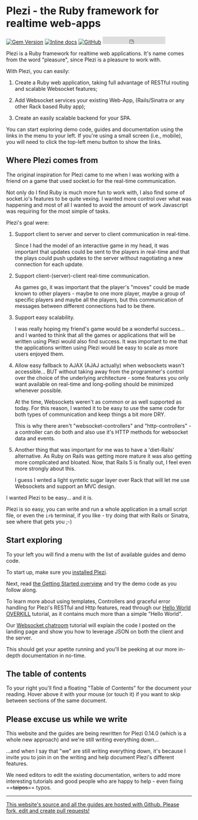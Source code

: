 # Plezi - the Ruby framework for realtime web-apps
[![Gem Version](https://badge.fury.io/rb/plezi.svg)](http://badge.fury.io/rb/plezi) [![Inline docs](http://inch-ci.org/github/boazsegev/plezi.svg?branch=master)](http://www.rubydoc.info/github/boazsegev/plezi/master) [![GitHub](https://img.shields.io/badge/GitHub-Open%20Source-blue.svg)](https://github.com/boazsegev/plezi) <iframe src="https://ghbtns.com/github-btn.html?user=boazsegev&repo=plezi&type=star&count=true" frameborder="0" scrolling="0" width="170px" height="20px"></iframe>

Plezi is a Ruby framework for realtime web applications. It's name comes from the word "pleasure", since Plezi is a pleasure to work with.

With Plezi, you can easily:

1. Create a Ruby web application, taking full advantage of RESTful routing and scalable Websocket features;

2. Add Websocket services your existing Web-App, (Rails/Sinatra or any other Rack based Ruby app);

3. Create an easily scalable backend for your SPA.

You can start exploring demo code, guides and documentation using the links in the menu to your left. If you're using a small screen (i.e., mobile), you will need to click the top-left menu button to show the links.

## Where Plezi comes from

The original inspiration for Plezi came to me when I was working with a friend on a game that used socket.io for the real-time communication.

Not only do I find Ruby is much more fun to work with, I also find some of socket.io's features to be quite vexing. I wanted more control over what was happening and most of all I wanted to avoid the amount of work Javascript was requiring for the most simple of tasks.

Plezi's goal were:

1. Support client to server and server to client communication in real-time.

	Since I had the model of an interactive game in my head, it was important that updates could be sent to the players in real-time and that the plays could push updates to the server without nagotiating a new connection for each update.

2. Support client-(server)-client real-time communication.

	As games go, it was important that the player's "moves" could be made known to other players - maybe to one more player, maybe a group of specific players and maybe all the players, but this communication of messages between different connections had to be there.

3. Support easy scalability.

	I was really hoping my friend's game would be a wonderful success... and I wanted to think that all the games or applications that will be written using Plezi would also find success. It was important to me that the applications written using Plezi would be easy to scale as more users enjoyed them.

4. Allow easy fallback to AJAX (AJAJ actually) when websockets wasn't accessible... BUT without taking away from the programmer's control over the choice of the underlying architecture - some features you only want available on real-time and long-polling should be minimized whenever possible.

	At the time, Websockets weren't as common or as well supported as today. For this reason, I wanted it to be easy to use the same code for both types of communication and keep things a bit more DRY.

	This is why there aren't "websocket-controllers" and "http-controllers" - a controller can do both and also use it's HTTP methods for websocket data and events.

5. Another thing that was important for me was to have a 'diet-Rails' alternative. As Ruby on Rails was getting more mature it was also getting more complicated and bloated. Now, that Rails 5 is finally out, I feel even more strongly about this.

    I guess I wnted a light syntetic sugar layer over Rack that will let me use Websockets and support an MVC design.

I wanted Plezi to be easy... and it is.

Plezi is so easy, you can write and run a whole application in a small script file, or even the `irb` terminal, if you like - try doing that with Rails or Sinatra, see where that gets you ;-)

## Start exploring

To your left you will find a menu with the list of available guides and demo code.

To start up, make sure you [installed Plezi](/docs/install).

Next, read [the Getting Started overview](/docs/basics) and try the demo code as you follow along.

To learn more about using templates, Controllers and graceful error handling for Plezi's RESTful and Http features, read through our [Hello World OVERKILL](/docs/hello_world) tutorial, as it contains much more than a simple "Hello World".

Our [Websocket chatroom](/docs/hello_chat) tutorial will explain the code I posted on the landing page and show you how to leverage JSON on both the client and the server.

This should get your apetite running and you'll be peeking at our more in-depth documentation in no-time.

## The table of contents

To your right you'll find a floating "Table of Contents" for the document your reading. Hover above it with your mouse (or touch it) if you want to skip between sections of the same document.

## Please excuse us while we write

This website and the guides are being rewritten for Plezi 0.14.0 (which is a whole new approach) and we're still writing everything down...

...and when I say that "we" are still writing everything down, it's because I invite you to join in on the writing and help document Plezi's different features.

We need editors to edit the existing documentation, writers to add more interesting tutorials and good people who are happy to help - even fixing ==~~taipos~~== typos.

---

[This website's source and all the guides are hosted with Github. Please fork, edit and create pull requests!](https://github.com/boazsegev/plezi-website)
